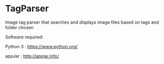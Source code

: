 # TagParser


Image tag parser that searches and displays image files based on tags and folder chosen

Software required:

Python 3 : https://www.python.org/

appJar : http://appjar.info/
